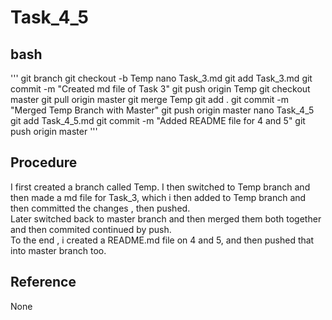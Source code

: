 # Task_4_5

## bash
'''
git branch
git checkout -b Temp
nano Task_3.md
git add Task_3.md
git commit -m "Created md file of Task 3"
git push origin Temp
git checkout master
git pull origin master
git merge Temp
git add .
git commit -m "Merged Temp Branch with Master"
git push origin master
nano Task_4_5
git add Task_4_5.md
git commit -m "Added README file for 4 and 5"
git push origin master
'''

## Procedure

I first created a branch called Temp. I then switched to Temp branch and 
then made a md file for Task_3, which i then added to Temp branch 
and then committed the changes , then pushed.<br>
Later switched back to master branch and then merged them both together 
and then commited continued by push.<br>
To the end , i created a README.md file on 4 and 5, and then pushed that 
into master branch too.

## Reference
None

